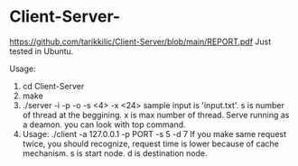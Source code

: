 # Client-Server-

https://github.com/tarikkilic/Client-Server/blob/main/REPORT.pdf
Just tested in Ubuntu.

Usage:

1. cd Client-Server
2. make
3. ./server -i <pathToFile> -p <PORT> -o <pathToLogFile> -s <4> -x <24>
  sample input is 'input.txt'. s is number of thread at the beggining. x is max number of thread.
  Serve running as a deamon. you can look with top command.
4. Usage: ./client -a 127.0.0.1 -p PORT -s 5 -d 7
  If you make  same request twice, you should recognize, request time is lower because of cache mechanism.
  s is start node. d is destination node.
